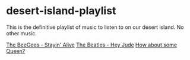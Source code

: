 # desert-island-playlist
This is the definitive playlist of music to listen to on our desert island. No other music.

[The BeeGees - Stayin' Alive](https://www.youtube.com/watch?v=I_izvAbhExY)
[The Beatles - Hey Jude](https://www.youtube.com/watch?v=A_MjCqQoLLA)
[How about some Queen?](https://www.youtube.com/watch?v=a01QQZyl-_I)